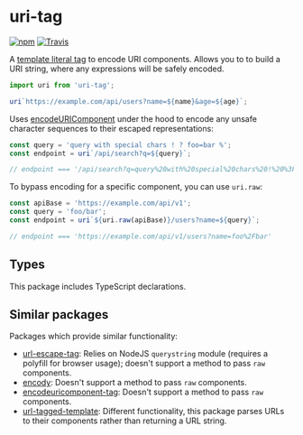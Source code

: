 
# uri-tag

[![npm](https://img.shields.io/npm/v/uri-tag.svg)](https://www.npmjs.com/package/uri-tag)
[![Travis](https://img.shields.io/travis/mkrause/uri-tag.svg)](https://travis-ci.org/mkrause/uri-tag)

A [template literal tag](https://developer.mozilla.org/en-US/docs/Web/JavaScript/Reference/Template_literals) to encode URI components. Allows you to to build a URI string, where any expressions will be safely encoded.

```js
import uri from 'uri-tag';

uri`https://example.com/api/users?name=${name}&age=${age}`;
```

Uses [encodeURIComponent](https://developer.mozilla.org/en-US/docs/Web/JavaScript/Reference/Global_Objects/encodeURIComponent) under the hood to encode any unsafe character sequences to their escaped representations:

```js
const query = 'query with special chars ! ? foo=bar %';
const endpoint = uri`/api/search?q=${query}`;

// endpoint === '/api/search?q=query%20with%20special%20chars%20!%20%3F%20foo%3Dbar%20%25'
```

To bypass encoding for a specific component, you can use `uri.raw`:

```js
const apiBase = 'https://example.com/api/v1';
const query = 'foo/bar';
const endpoint = uri`${uri.raw(apiBase)}/users?name=${query}`;

// endpoint === 'https://example.com/api/v1/users?name=foo%2Fbar'
```


## Types

This package includes TypeScript declarations.


## Similar packages

Packages which provide similar functionality:

* [url-escape-tag](https://www.npmjs.com/package/url-escape-tag): Relies on NodeJS `querystring` module (requires a polyfill for browser usage); doesn't support a method to pass `raw` components.
* [encody](https://www.npmjs.com/package/encody): Doesn't support a method to pass `raw` components.
* [encodeuricomponent-tag](https://www.npmjs.com/package/encodeuricomponent-tag): Doesn't support a method to pass `raw` components.
* [url-tagged-template](https://www.npmjs.com/package/url-tagged-template): Different functionality, this package parses URLs to their components rather than returning a URL string.
